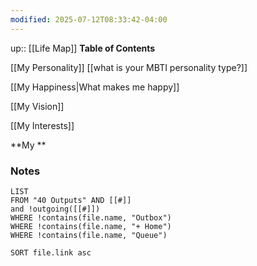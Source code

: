 ```yaml
---
modified: 2025-07-12T08:33:42-04:00
---
```

up:: [[Life Map]]
**Table of Contents**



[[My Personality]]
[[what is your MBTI personality type?]]

[[My Happiness|What makes me happy]]


[[My Vision]]


[[My Interests]]


**My **
### Notes
```dataview
LIST
FROM "40 Outputs" AND [[#]]
and !outgoing([[#]])
WHERE !contains(file.name, "Outbox")
WHERE !contains(file.name, "+ Home")
WHERE !contains(file.name, "Queue")

SORT file.link asc
```